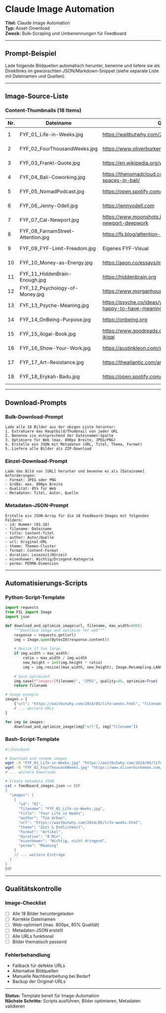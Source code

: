 # Claude Image Automation

**Titel:** Claude Image Automation  
**Typ:** Asset-Download  
**Zweck:** Bulk-Scraping und Umbenennungen für Feedboard  

---

## Prompt-Beispiel

Lade folgende Bildquellen automatisch herunter, benenne und liefere sie als Direktlinks im gewünschten JSON/Markdown-Snippet (siehe separate Liste mit Dateinamen und Quellen).

---

## Image-Source-Liste

### Content-Thumbnails (18 Items)

| Nr. | Dateiname | Quelle | Thema |
|-----|-----------|--------|-------|
| 1 | FYF_01_Life-in-Weeks.jpg | https://waitbutwhy.com/2014/05/life-weeks.html | Zeit & Endlichkeit |
| 2 | FYF_02_FourThousandWeeks.jpg | https://www.oliverburkeman.com/fourthousandweeks | Zeit & Endlichkeit |
| 3 | FYF_03_Frankl-Quote.jpg | https://en.wikipedia.org/wiki/Viktor_Frankl | Zeit & Endlichkeit |
| 4 | FYF_04_Bali-Coworking.jpg | https://thenomadcloud.com/best-coworking-spaces-in-bali/ | Freiheit & Orte |
| 5 | FYF_05_NomadPodcast.jpg | https://open.spotify.com/show/nomadpodcast | Freiheit & Orte |
| 6 | FYF_06_Jenny-Odell.jpg | https://jennyodell.com | Freiheit & Orte |
| 7 | FYF_07_Cal-Newport.jpg | https://www.moonshots.io/episode-58-cal-newport-deepwork | Fokus & Flow |
| 8 | FYF_08_FarnamStreet-Attention.jpg | https://fs.blog/attention-iq/ | Fokus & Flow |
| 9 | FYF_09_FYF-Limit-Freedom.jpg | Eigenes FYF-Visual | Fokus & Flow |
| 10 | FYF_10_Money-as-Energy.jpg | https://aeon.co/essays/money-energy | Geld & Wert |
| 11 | FYF_11_HiddenBrain-Enough.jpg | https://hiddenbrain.org | Geld & Wert |
| 12 | FYF_12_Psychology-of-Money.jpg | https://www.morganhousel.com | Geld & Wert |
| 13 | FYF_13_Psyche-Meaning.jpg | https://psyche.co/ideas/you-dont-have-to-be-happy-to-have-meaning | Sinn & Haltung |
| 14 | FYF_14_OnBeing-Purpose.jpg | https://onbeing.org | Sinn & Haltung |
| 15 | FYF_15_Ikigai-Book.jpg | https://www.goodreads.com/book/show/33908201-ikigai | Sinn & Haltung |
| 16 | FYF_16_Show-Your-Work.jpg | https://austinkleon.com/show-your-work/ | Kultur & Stimmen |
| 17 | FYF_17_Art-Resistance.jpg | https://theatlantic.com/art-resistance-attention | Kultur & Stimmen |
| 18 | FYF_18_Erykah-Badu.jpg | https://open.spotify.com/track/erykah-badu | Kultur & Stimmen |

---

## Download-Prompts

### Bulk-Download-Prompt
```
Lade alle 18 Bilder aus der obigen Liste herunter:
1. Extrahiere das Hauptbild/Thumbnail von jeder URL
2. Benenne sie entsprechend der Dateinamen-Spalte
3. Optimiere für Web (max. 800px Breite, JPEG/PNG)
4. Erstelle ein JSON mit Metadaten (URL, Titel, Thema, Format)
5. Liefere alle Bilder als ZIP-Download
```

### Einzel-Download-Prompt
```
Lade das Bild von [URL] herunter und benenne es als [Dateiname].
Anforderungen:
- Format: JPEG oder PNG
- Größe: max. 800px Breite
- Qualität: 85% für Web
- Metadaten: Titel, Autor, Quelle
```

### Metadaten-JSON-Prompt
```
Erstelle ein JSON-Array für die 18 Feedboard-Images mit folgenden Feldern:
- id: Nummer (01-18)
- filename: Dateiname
- title: Content-Titel
- author: Autor/Quelle
- url: Original-URL
- theme: Themen-Cluster
- format: Content-Format
- duration: Lesezeit/Hörzeit
- eisenhower: Wichtig/Dringend-Kategorie
- perma: PERMA-Dimension
```

---

## Automatisierungs-Scripts

### Python-Script-Template
```python
import requests
from PIL import Image
import json

def download_and_optimize_image(url, filename, max_width=800):
    """Download image and optimize for web"""
    response = requests.get(url)
    img = Image.open(BytesIO(response.content))
    
    # Resize if too large
    if img.width > max_width:
        ratio = max_width / img.width
        new_height = int(img.height * ratio)
        img = img.resize((max_width, new_height), Image.Resampling.LANCZOS)
    
    # Save optimized
    img.save(f"images/{filename}", "JPEG", quality=85, optimize=True)
    return filename

# Usage example
images = [
    {"url": "https://waitbutwhy.com/2014/05/life-weeks.html", "filename": "FYF_01_Life-in-Weeks.jpg"},
    # ... weitere URLs
]

for img in images:
    download_and_optimize_image(img["url"], img["filename"])
```

### Bash-Script-Template
```bash
#!/bin/bash

# Download and rename images
wget -O "FYF_01_Life-in-Weeks.jpg" "https://waitbutwhy.com/2014/05/life-weeks.html"
wget -O "FYF_02_FourThousandWeeks.jpg" "https://www.oliverburkeman.com/fourthousandweeks"
# ... weitere Downloads

# Create metadata JSON
cat > feedboard_images.json << EOF
{
  "images": [
    {
      "id": "01",
      "filename": "FYF_01_Life-in-Weeks.jpg",
      "title": "Your Life in Weeks",
      "author": "Tim Urban",
      "url": "https://waitbutwhy.com/2014/05/life-weeks.html",
      "theme": "Zeit & Endlichkeit",
      "format": "Artikel",
      "duration": "8 Min",
      "eisenhower": "Wichtig, nicht dringend",
      "perma": "Meaning"
    }
    // ... weitere Einträge
  ]
}
EOF
```

---

## Qualitätskontrolle

### Image-Checklist
- [ ] Alle 18 Bilder heruntergeladen
- [ ] Korrekte Dateinamen
- [ ] Web-optimiert (max. 800px, 85% Qualität)
- [ ] Metadaten-JSON erstellt
- [ ] Alle URLs funktional
- [ ] Bilder thematisch passend

### Fehlerbehandlung
- Fallback für defekte URLs
- Alternative Bildquellen
- Manuelle Nachbearbeitung bei Bedarf
- Backup der Original-URLs

---

**Status:** Template bereit für Image-Automation  
**Nächste Schritte:** Scripts ausführen, Bilder optimieren, Metadaten validieren
